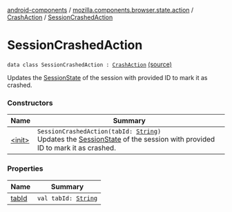 [android-components](../../../index.md) / [mozilla.components.browser.state.action](../../index.md) / [CrashAction](../index.md) / [SessionCrashedAction](./index.md)

# SessionCrashedAction

`data class SessionCrashedAction : `[`CrashAction`](../index.md) [(source)](https://github.com/mozilla-mobile/android-components/blob/master/components/browser/state/src/main/java/mozilla/components/browser/state/action/BrowserAction.kt#L565)

Updates the [SessionState](../../../mozilla.components.browser.state.state/-session-state/index.md) of the session with provided ID to mark it as crashed.

### Constructors

| Name | Summary |
|---|---|
| [&lt;init&gt;](-init-.md) | `SessionCrashedAction(tabId: `[`String`](https://kotlinlang.org/api/latest/jvm/stdlib/kotlin/-string/index.html)`)`<br>Updates the [SessionState](../../../mozilla.components.browser.state.state/-session-state/index.md) of the session with provided ID to mark it as crashed. |

### Properties

| Name | Summary |
|---|---|
| [tabId](tab-id.md) | `val tabId: `[`String`](https://kotlinlang.org/api/latest/jvm/stdlib/kotlin/-string/index.html) |
